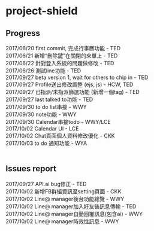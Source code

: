 # project-shield

## Progress <br />
2017/06/20 first commit, 完成行事曆功能 - TED <br />
2017/06/21 新增“刪除鍵”在關閉的來單上 - TED <br />
2017/06/22 針對登入系統的問題做修改 - TED <br />
2017/06/26 測試line功能 - TED<br />
2017/09/27 beta version 1, wait for others to chip in - TED <br />
2017/09/27 Profile送出修改調整 (ejs, js) - HCW, TED <br />
2017/09/27 已指派/未指派篩選功能 (新增一個tag) - TED <br />
2017/09/27 last talked to功能 - TED <br />
2017/09/30 to do list串接 - WWY <br />
2017/09/30 note功能 - WWY <br />
2017/09/30 Calendar串接todo - WWY/LCE <br />
2017/10/02 Calendar UI - LCE <br />
2017/10/02 Chat頁面個人資料修改優化 - CKK <br />
2017/10/03 to do 通知功能 - WYA <br />
<br />
## Issues report<br />
2017/09/27 API.ai bug修正 - TED <br />
2017/10/02 新增FB群組資訊至setting頁面 - CKK <br />
2017/10/02 Line@ manager後台功能總覽 - WWY <br />
2017/10/02 Line@ manager加入好友後訊息傳輸 - TED <br />
2017/10/02 Line@ manager自動回覆訊息(包含ai) - WWY <br />
2017/10/02 Line@ manager時效性訊息 - WWY <br />
